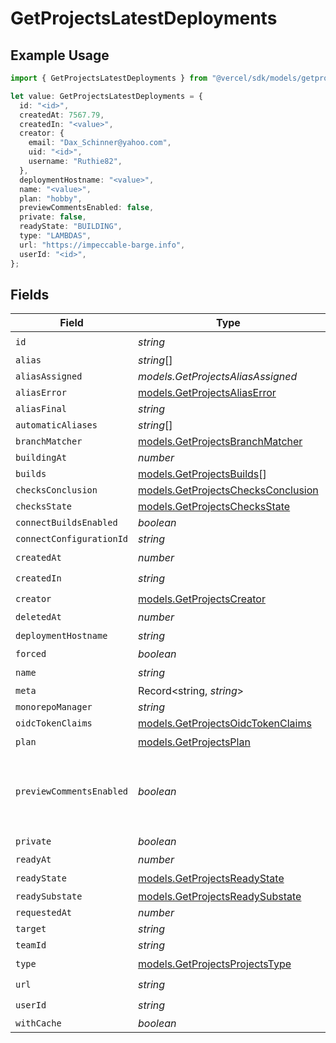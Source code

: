 # GetProjectsLatestDeployments

## Example Usage

```typescript
import { GetProjectsLatestDeployments } from "@vercel/sdk/models/getprojectsop.js";

let value: GetProjectsLatestDeployments = {
  id: "<id>",
  createdAt: 7567.79,
  createdIn: "<value>",
  creator: {
    email: "Dax_Schinner@yahoo.com",
    uid: "<id>",
    username: "Ruthie82",
  },
  deploymentHostname: "<value>",
  name: "<value>",
  plan: "hobby",
  previewCommentsEnabled: false,
  private: false,
  readyState: "BUILDING",
  type: "LAMBDAS",
  url: "https://impeccable-barge.info",
  userId: "<id>",
};
```

## Fields

| Field                                                                          | Type                                                                           | Required                                                                       | Description                                                                    | Example                                                                        |
| ------------------------------------------------------------------------------ | ------------------------------------------------------------------------------ | ------------------------------------------------------------------------------ | ------------------------------------------------------------------------------ | ------------------------------------------------------------------------------ |
| `id`                                                                           | *string*                                                                       | :heavy_check_mark:                                                             | N/A                                                                            |                                                                                |
| `alias`                                                                        | *string*[]                                                                     | :heavy_minus_sign:                                                             | N/A                                                                            |                                                                                |
| `aliasAssigned`                                                                | *models.GetProjectsAliasAssigned*                                              | :heavy_minus_sign:                                                             | N/A                                                                            |                                                                                |
| `aliasError`                                                                   | [models.GetProjectsAliasError](../models/getprojectsaliaserror.md)             | :heavy_minus_sign:                                                             | N/A                                                                            |                                                                                |
| `aliasFinal`                                                                   | *string*                                                                       | :heavy_minus_sign:                                                             | N/A                                                                            |                                                                                |
| `automaticAliases`                                                             | *string*[]                                                                     | :heavy_minus_sign:                                                             | N/A                                                                            |                                                                                |
| `branchMatcher`                                                                | [models.GetProjectsBranchMatcher](../models/getprojectsbranchmatcher.md)       | :heavy_minus_sign:                                                             | N/A                                                                            |                                                                                |
| `buildingAt`                                                                   | *number*                                                                       | :heavy_minus_sign:                                                             | N/A                                                                            |                                                                                |
| `builds`                                                                       | [models.GetProjectsBuilds](../models/getprojectsbuilds.md)[]                   | :heavy_minus_sign:                                                             | N/A                                                                            |                                                                                |
| `checksConclusion`                                                             | [models.GetProjectsChecksConclusion](../models/getprojectschecksconclusion.md) | :heavy_minus_sign:                                                             | N/A                                                                            |                                                                                |
| `checksState`                                                                  | [models.GetProjectsChecksState](../models/getprojectschecksstate.md)           | :heavy_minus_sign:                                                             | N/A                                                                            |                                                                                |
| `connectBuildsEnabled`                                                         | *boolean*                                                                      | :heavy_minus_sign:                                                             | N/A                                                                            |                                                                                |
| `connectConfigurationId`                                                       | *string*                                                                       | :heavy_minus_sign:                                                             | N/A                                                                            |                                                                                |
| `createdAt`                                                                    | *number*                                                                       | :heavy_check_mark:                                                             | N/A                                                                            |                                                                                |
| `createdIn`                                                                    | *string*                                                                       | :heavy_check_mark:                                                             | N/A                                                                            |                                                                                |
| `creator`                                                                      | [models.GetProjectsCreator](../models/getprojectscreator.md)                   | :heavy_check_mark:                                                             | N/A                                                                            |                                                                                |
| `deletedAt`                                                                    | *number*                                                                       | :heavy_minus_sign:                                                             | N/A                                                                            |                                                                                |
| `deploymentHostname`                                                           | *string*                                                                       | :heavy_check_mark:                                                             | N/A                                                                            |                                                                                |
| `forced`                                                                       | *boolean*                                                                      | :heavy_minus_sign:                                                             | N/A                                                                            |                                                                                |
| `name`                                                                         | *string*                                                                       | :heavy_check_mark:                                                             | N/A                                                                            |                                                                                |
| `meta`                                                                         | Record<string, *string*>                                                       | :heavy_minus_sign:                                                             | N/A                                                                            |                                                                                |
| `monorepoManager`                                                              | *string*                                                                       | :heavy_minus_sign:                                                             | N/A                                                                            |                                                                                |
| `oidcTokenClaims`                                                              | [models.GetProjectsOidcTokenClaims](../models/getprojectsoidctokenclaims.md)   | :heavy_minus_sign:                                                             | N/A                                                                            |                                                                                |
| `plan`                                                                         | [models.GetProjectsPlan](../models/getprojectsplan.md)                         | :heavy_check_mark:                                                             | N/A                                                                            |                                                                                |
| `previewCommentsEnabled`                                                       | *boolean*                                                                      | :heavy_minus_sign:                                                             | Whether or not preview comments are enabled for the deployment                 | false                                                                          |
| `private`                                                                      | *boolean*                                                                      | :heavy_check_mark:                                                             | N/A                                                                            |                                                                                |
| `readyAt`                                                                      | *number*                                                                       | :heavy_minus_sign:                                                             | N/A                                                                            |                                                                                |
| `readyState`                                                                   | [models.GetProjectsReadyState](../models/getprojectsreadystate.md)             | :heavy_check_mark:                                                             | N/A                                                                            |                                                                                |
| `readySubstate`                                                                | [models.GetProjectsReadySubstate](../models/getprojectsreadysubstate.md)       | :heavy_minus_sign:                                                             | N/A                                                                            |                                                                                |
| `requestedAt`                                                                  | *number*                                                                       | :heavy_minus_sign:                                                             | N/A                                                                            |                                                                                |
| `target`                                                                       | *string*                                                                       | :heavy_minus_sign:                                                             | N/A                                                                            |                                                                                |
| `teamId`                                                                       | *string*                                                                       | :heavy_minus_sign:                                                             | N/A                                                                            |                                                                                |
| `type`                                                                         | [models.GetProjectsProjectsType](../models/getprojectsprojectstype.md)         | :heavy_check_mark:                                                             | N/A                                                                            |                                                                                |
| `url`                                                                          | *string*                                                                       | :heavy_check_mark:                                                             | N/A                                                                            |                                                                                |
| `userId`                                                                       | *string*                                                                       | :heavy_check_mark:                                                             | N/A                                                                            |                                                                                |
| `withCache`                                                                    | *boolean*                                                                      | :heavy_minus_sign:                                                             | N/A                                                                            |                                                                                |
